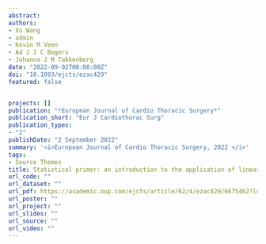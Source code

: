 ```yaml
---
abstract: 
authors:
- Xu Wang
- admin
- Kevin M Veen
- Ad J J C Bogers
- Johanna J M Takkenberg
date: "2022-09-02T00:00:00Z"
doi: "10.1093/ejcts/ezac429"
featured: false


projects: []
publication: "*European Journal of Cardio Thoracic Surgery*"
publication_short: "Eur J Cardiothorac Surg"
publication_types: 
- "2"
publishDate: "2 September 2022"
summary: '<i>European Journal of Cardio Thoracic Surgery, 2022 </i>'
tags:
- Source Themes
title: Statistical primer: an introduction to the application of linear mixed effects models in cardiothoracic surgery outcomes research. A case study using homograft pulmonary valve replacement data.
url_code: ""
url_dataset: ""
url_pdf: https://academic.oup.com/ejcts/article/62/4/ezac429/6675462?login=true
url_poster: ""
url_project: ""
url_slides: ""
url_source: ""
url_video: ""
---
```

